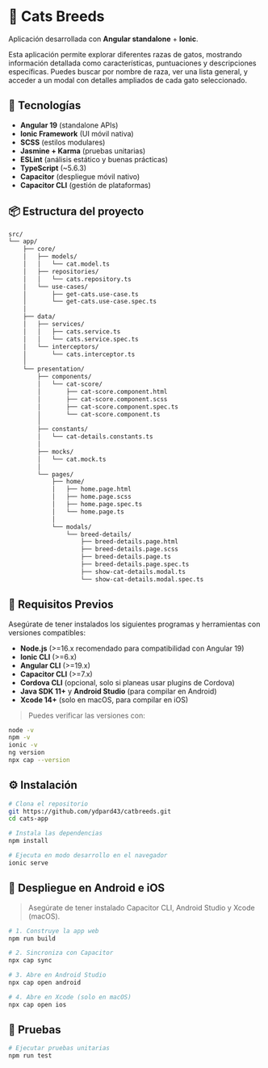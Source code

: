 
# 🐾 Cats Breeds

Aplicación desarrollada con **Angular standalone** + **Ionic**.

Esta aplicación permite explorar diferentes razas de gatos, mostrando información detallada como características, puntuaciones y descripciones específicas. Puedes buscar por nombre de raza, ver una lista general, y acceder a un modal con detalles ampliados de cada gato seleccionado.

## 🚀 Tecnologías

- **Angular 19** (standalone APIs)  
- **Ionic Framework** (UI móvil nativa)
- **SCSS** (estilos modulares)  
- **Jasmine + Karma** (pruebas unitarias)  
- **ESLint** (análisis estático y buenas prácticas)  
- **TypeScript** (~5.6.3)  
- **Capacitor** (despliegue móvil nativo)  
- **Capacitor CLI** (gestión de plataformas)

## 📦 Estructura del proyecto

```bash
src/
└── app/
    ├── core/
    │   ├── models/
    │   │   └── cat.model.ts
    │   ├── repositories/
    │   │   └── cats.repository.ts
    │   └── use-cases/
    │       ├── get-cats.use-case.ts
    │       └── get-cats.use-case.spec.ts
    │
    ├── data/
    │   ├── services/
    │   │   ├── cats.service.ts
    │   │   └── cats.service.spec.ts
    │   └── interceptors/
    │       └── cats.interceptor.ts
    │
    └── presentation/
        ├── components/
        │   └── cat-score/
        │       ├── cat-score.component.html
        │       ├── cat-score.component.scss
        │       ├── cat-score.component.spec.ts
        │       └── cat-score.component.ts
        │
        ├── constants/
        │   └── cat-details.constants.ts
        │
        ├── mocks/
        │   └── cat.mock.ts
        │
        └── pages/
            ├── home/
            │   ├── home.page.html
            │   ├── home.page.scss
            │   ├── home.page.spec.ts
            │   └── home.page.ts
            │
            └── modals/
                └── breed-details/
                    ├── breed-details.page.html
                    ├── breed-details.page.scss
                    ├── breed-details.page.ts
                    ├── breed-details.page.spec.ts
                    ├── show-cat-details.modal.ts
                    └── show-cat-details.modal.spec.ts
```

## 🧰 Requisitos Previos

Asegúrate de tener instalados los siguientes programas y herramientas con versiones compatibles:

- **Node.js** (>=16.x recomendado para compatibilidad con Angular 19)  
- **Ionic CLI** (>=6.x)  
- **Angular CLI** (>=19.x)  
- **Capacitor CLI** (>=7.x)  
- **Cordova CLI** (opcional, solo si planeas usar plugins de Cordova)  
- **Java SDK 11+** y **Android Studio** (para compilar en Android)  
- **Xcode 14+** (solo en macOS, para compilar en iOS)

> Puedes verificar las versiones con:

```bash
node -v
npm -v
ionic -v
ng version
npx cap --version
```

## ⚙️ Instalación

```bash
# Clona el repositorio
git https://github.com/ydpard43/catbreeds.git
cd cats-app

# Instala las dependencias
npm install

# Ejecuta en modo desarrollo en el navegador
ionic serve
```

## 📲 Despliegue en Android e iOS

> Asegúrate de tener instalado Capacitor CLI, Android Studio y Xcode (macOS).

```bash
# 1. Construye la app web
npm run build

# 2. Sincroniza con Capacitor
npx cap sync

# 3. Abre en Android Studio
npx cap open android

# 4. Abre en Xcode (solo en macOS)
npx cap open ios
```

## 🧪 Pruebas

```bash
# Ejecutar pruebas unitarias
npm run test
```
